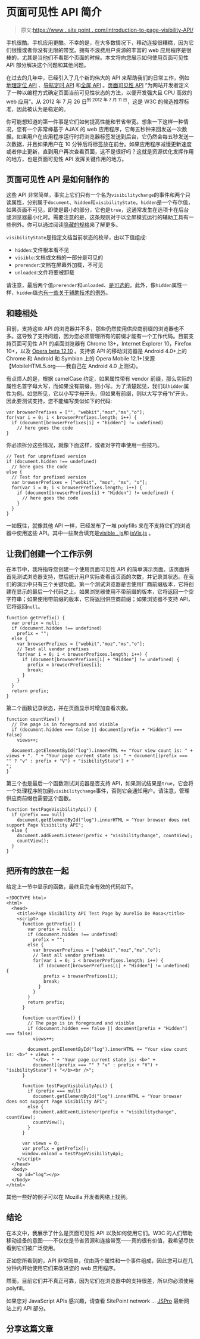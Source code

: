 # 页面可见性 API 简介

> 原文:[https://www . site point . com/introduction-to-page-visibility-API/](https://www.sitepoint.com/introduction-to-page-visibility-api/)

手机很酷。手机应用更酷。不幸的是，在大多数情况下，移动连接很糟糕，因为它们很慢或者你没有无限的带宽。拥有不浪费用户资源的丰富的 web 应用程序是很棒的，尤其是当他们不看那个页面的时候。本文将向您展示如何使用页面可见性 API 部分解决这个问题和其他问题。

在过去的几年中，已经引入了几个新的伟大的 API 来帮助我们的日常工作，例如[地理定位 API](https://www.sitepoint.com/using-the-html5-geolocation-api/ "Using the HTML5 Geolocation API") 、[导航定时 API](https://www.sitepoint.com/profiling-page-loads-with-the-navigation-timing-api/ "Profiling Page Loads with the Navigation Timing API") 和[全屏 API](https://www.sitepoint.com/html5-full-screen-api/ "How to Use the HTML5 Full-Screen API") 。[页面可见性 API](https://www.w3.org/TR/page-visibility/ "Page Visibility API specifications") <q cite="https://www.w3.org/TR/page-visibility/">为网站开发者定义了一种以编程方式确定页面当前可见性状态的方法，以便开发强大且 CPU 高效的 web 应用</q>。从 2012 年 7 月 26 日<sup>到 2012 年 7 月 11 日</sup>，这是 W3C 的候选推荐标准，因此被认为是稳定的。

你可能想知道的第一件事是它们如何提高性能和节省带宽。想象一下这样一种情况，您有一个非常棒基于 AJAX 的 web 应用程序，它每五秒钟来回发送一次数据。如果用户在应用程序运行时将浏览器标签发送到后台，它仍然会每五秒发送一次数据，并且如果用户在 10 分钟后将标签放在前台。如果应用程序减慢更新速度或者停止更新，直到用户再次查看页面，这不是很好吗？这就是资源优化发挥作用的地方，也是页面可见性 API 发挥关键作用的地方。

## 页面可见性 API 是如何制作的

这些 API 非常简单，事实上它们只有一个名为`visibilitychange`的事件和两个只读属性，分别属于`document`、`hidden`和`visibilityState`。`hidden`是一个布尔值，如果页面不可见，即使是最小的部分，它也是`true`，这通常发生在选项卡在后台或浏览器最小化时。需要注意的是，这条规则对于以全屏模式运行的辅助工具有一些例外。你可以通过阅读[隐藏的规格](https://www.w3.org/TR/page-visibility/#dom-document-hidden "hidden specifications")来了解更多。

`visibilityState`是指定文档当前状态的枚举，由以下值组成:

*   `hidden`:文件根本看不见
*   `visible`:文档或文档的一部分是可见的
*   `prerender`:文档在屏幕外加载，不可见
*   `unloaded`:文件将要被卸载

请注意，最后两个值`prerender`和`unloaded`、[是可选的](https://www.w3.org/TR/page-visibility/#pv-prerender "prerender specifications")。此外，像`hidden`属性一样，`hidden`值[也有一些关于辅助技术的例外](https://www.w3.org/TR/page-visibility/#pv-page-hidden "hidden value exceptions")。

## 和睦相处

目前，支持这些 API 的浏览器并不多，那些仍然使用供应商前缀的浏览器也不多。这导致了支持问题，因为您必须管理所有的前缀才能有一个工作代码。目前支持页面可见性 API 的桌面浏览器有 Chrome 13+，Internet Explorer 10，Firefox 10+，以及 [Opera beta 12.10](http://www.opera.com/docs/changelogs/unified/1210b/ "Opera beta 12.10+") 。支持该 API 的移动浏览器是 Android 4.0+上的 Chrome 和 Android 和 Symbian 上的 Opera Mobile 12.1+(来源【MobileHTML5.org——我自己在 Android 4.0 上测试)。

有点烦人的是，根据 camelCase 约定，如果属性带有 vendor 前缀，那么实际的属性名首字母大写，而如果没有前缀，则小写。为了清楚起见，我们以`hidden`属性为例。如您所见，它以小写字母开头，但如果有前缀，则以大写字母“h”开头，因此要测试支持，您不能编写类似如下的代码:

```
var browserPrefixes = ["", "webkit","moz","ms","o"];
for(var i = 0; i < browserPrefixes.length; i++) {
  if (document[browserPrefixes[i] + "hidden"] != undefined)
    // here goes the code
}
```

你必须拆分这些情况，就像下面这样，或者对字符串使用一些技巧。

```
// Test for unprefixed version
if (document.hidden !== undefined)
  // here goes the code
else {
  // Test for prefixed version
  var browserPrefixes = ["webkit", "moz", "ms", "o"];
  for(var i = 0; i < browserPrefixes.length; i++) {
    if (document[browserPrefixes[i] + "Hidden"] != undefined) {
      // here goes the code
    }
  }
}
```

一如既往，就像其他 API 一样，已经发布了一堆 polyfills 来在不支持它们的浏览器中使用这些 API。其中一些聚合填充是[visible . js](https://github.com/addyosmani/visibly.js "visibly polyfill")和 [isVis.js](https://gist.github.com/3793323 "isVis polyfill") 。

## 让我们创建一个工作示例

在本节中，我将指导您创建一个使用页面可见性 API 的简单演示页面。该页面将首先测试浏览器支持，然后统计用户实际查看该页面的次数，并记录其状态。在我们的演示中只有三个关键功能。第一个测试浏览器是否使用厂商前缀版本，它将创建在显示的最后一个代码之上。如果浏览器使用不带前缀的版本，它将返回一个空字符串；如果使用带前缀的版本，它将返回供应商前缀；如果浏览器不支持 API，它将返回`null`。

```
function getPrefix() {
  var prefix = null;
  if (document.hidden !== undefined)
    prefix = "";
  else {
    var browserPrefixes = ["webkit","moz","ms","o"];
    // Test all vendor prefixes
    for(var i = 0; i < browserPrefixes.length; i++) {
      if (document[browserPrefixes[i] + "Hidden"] != undefined) {
        prefix = browserPrefixes[i];
        break;
      }
    }
  }
  return prefix;
}
```

第二个函数记录状态，并在页面显示时增加查看次数。

```
function countView() {
  // The page is in foreground and visible
  if (document.hidden === false || document[prefix + "Hidden"] === false)
    views++;

  document.getElementById("log").innerHTML += "Your view count is: " + views + ". " + "Your page current state is: " + document[(prefix === "" ? "v" : prefix + "V") + "isibilityState"] + "
";
}
```

第三个也是最后一个函数测试浏览器是否支持 API，如果测试结果是`true`，它会将一个处理程序附加到`visibilitychange`事件，否则它会通知用户。请注意，管理供应商前缀也需要这个函数。

```
function testPageVisibilityApi() {
  if (prefix === null)
    document.getElementById("log").innerHTML = "Your browser does not support Page Visibility API";
  else {
    document.addEventListener(prefix + "visibilitychange", countView);
    countView();
  }
}
```

## 把所有的放在一起

给定上一节中显示的函数，最终且完全有效的代码如下。

```
<!DOCTYPE html>
<html>
  <head>
    <title>Page Visibility API Test Page by Aurelio De Rosa</title>
    <script>
      function getPrefix() {
        var prefix = null;
        if (document.hidden !== undefined)
          prefix = "";
        else {
          var browserPrefixes = ["webkit","moz","ms","o"];
          // Test all vendor prefixes
          for(var i = 0; i < browserPrefixes.length; i++) {
            if (document[browserPrefixes[i] + "Hidden"] != undefined) {
              prefix = browserPrefixes[i];
              break;
            }
          }
        }
        return prefix;
      }

      function countView() {
        // The page is in foreground and visible
        if (document.hidden === false || document[prefix + "Hidden"] === false)
          views++;

        document.getElementById("log").innerHTML += "Your view count is: <b>" + views +
          "</b>. " + "Your page current state is: <b>" +
          document[(prefix === "" ? "v" : prefix + "V") + "isibilityState"] + "</b><br />";
      }

      function testPageVisibilityApi() {
        if (prefix === null)
          document.getElementById("log").innerHTML = "Your browser does not support Page Visibility API";
        else {
          document.addEventListener(prefix + "visibilitychange", countView);
          countView();
        }
      }

      var views = 0;
      var prefix = getPrefix();
      window.onload = testPageVisibilityApi;
    </script>
  </head>
  <body>
    <p id="log"></p>
  </body>
</html>
```

其他一些好的例子可以在 Mozilla 开发者网络上找到。

## 结论

在本文中，我展示了什么是页面可见性 API 以及如何使用它们。W3C 的人们帮助移动设备的意图——不仅仅是节省资源和连接带宽——真的很有价值，我希望尽快看到它们被广泛使用。

正如您所看到的，API 非常简单，仅由两个属性和一个事件组成，因此您可以在几分钟内开始使用它们来改进您的 web 应用程序。

然而，目前它们并不真正可靠，因为它们在浏览器中的支持很差，所以你必须使用 polyfill。

如果您对 JavaScript APIs 感兴趣，请查看 SitePoint network … [JSPro](https://www.sitepoint.com/javascript/apis-javascript/) 最新网站上的 API 部分。

## 分享这篇文章